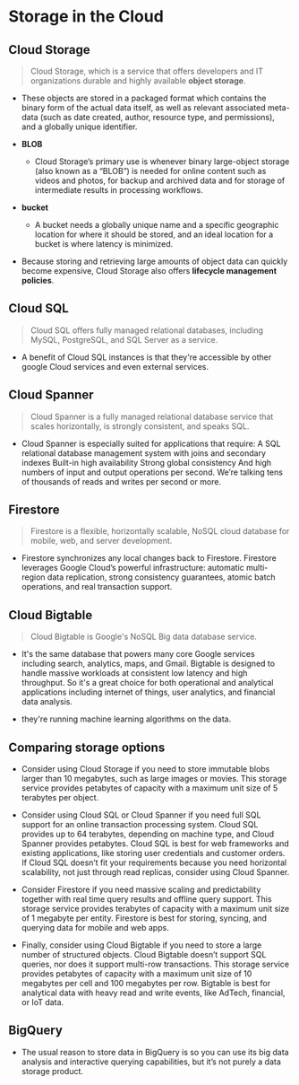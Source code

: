 # Storage in the Cloud

## Cloud Storage

> Cloud Storage, which is a service that offers developers and IT organizations durable and highly available **object storage**.

- These objects are stored in a packaged format which contains the binary form of the actual data itself, as well as relevant associated meta-data (such as date created, author, resource type, and permissions), and a globally unique identifier.

- **BLOB**
    - Cloud Storage’s primary use is whenever binary large-object storage (also known as a “BLOB”) is needed for online content such as videos and photos, for backup and archived data and for storage of intermediate results in processing workflows. 

- **bucket**
    - A bucket needs a globally unique name and a specific geographic location for where it should be stored, and an ideal location for a bucket is where latency is minimized.

- Because storing and retrieving large amounts of object data can quickly become expensive, Cloud Storage also offers **lifecycle management policies**. 

## Cloud SQL

> Cloud SQL offers fully managed relational databases, including MySQL, PostgreSQL, and SQL Server as a service.


- A benefit of Cloud SQL instances is that they're accessible by other google Cloud services and even external services. 

## Cloud Spanner

> Cloud Spanner is a fully managed relational database service that scales horizontally, is strongly consistent, and speaks SQL. 


- Cloud Spanner is especially suited for applications that require: A SQL relational database management system with joins and secondary indexes Built-in high availability Strong global consistency And high numbers of input and output operations per second. We’re talking tens of thousands of reads and writes per second or more.

## Firestore

> Firestore is a flexible, horizontally scalable, NoSQL cloud database for mobile, web, and server development.


- Firestore synchronizes any local changes back to Firestore. Firestore leverages Google Cloud’s powerful infrastructure: automatic multi-region data replication, strong consistency guarantees, atomic batch operations, and real transaction support. 

## Cloud Bigtable

> Cloud Bigtable is Google's NoSQL Big data database service.


- It's the same database that powers many core Google services including search, analytics, maps, and Gmail. Bigtable is designed to handle massive workloads at consistent low latency and high throughput. So it's a great choice for both operational and analytical applications including internet of things, user analytics, and financial data analysis.

- they're running machine learning algorithms on the data.

## Comparing storage options

- Consider using Cloud Storage if you need to store immutable blobs larger than 10 megabytes, such as large images or movies. This storage service provides petabytes of capacity with a maximum unit size of 5 terabytes per object. 

- Consider using Cloud SQL or Cloud Spanner if you need full SQL support for an online transaction processing system. Cloud SQL provides up to 64 terabytes, depending on machine type, and Cloud Spanner provides petabytes. Cloud SQL is best for web frameworks and existing applications, like storing user credentials and customer orders. If Cloud SQL doesn’t fit your requirements because you need horizontal scalability, not just through read replicas, consider using Cloud Spanner. 

- Consider Firestore if you need massive scaling and predictability together with real time query results and offline query support. This storage service provides terabytes of capacity with a maximum unit size of 1 megabyte per entity. Firestore is best for storing, syncing, and querying data for mobile and web apps. 

- Finally, consider using Cloud Bigtable if you need to store a large number of structured objects. Cloud Bigtable doesn’t support SQL queries, nor does it support multi-row transactions. This storage service provides petabytes of capacity with a maximum unit size of 10 megabytes per cell and 100 megabytes per row. Bigtable is best for analytical data with heavy read and write events, like AdTech, financial, or IoT data. 

## BigQuery

- The usual reason to store data in BigQuery is so you can use its big data analysis and interactive querying capabilities, but it’s not purely a data storage product.